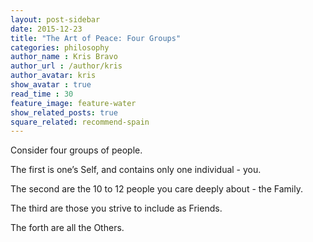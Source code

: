 ```yaml
---
layout: post-sidebar
date: 2015-12-23
title: "The Art of Peace: Four Groups"
categories: philosophy
author_name : Kris Bravo
author_url : /author/kris
author_avatar: kris
show_avatar : true
read_time : 30
feature_image: feature-water
show_related_posts: true
square_related: recommend-spain
---
```


Consider four groups of people.

The first is one’s Self, and contains only one individual - you.

The second are the 10 to 12 people you care deeply about - the Family.

The third are those you strive to include as Friends.

The forth are all the Others.
